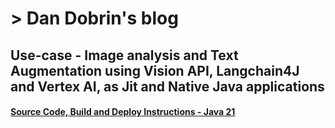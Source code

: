 
# > Dan Dobrin's blog

## Use-case - Image analysis and Text Augmentation using Vision API, Langchain4J and Vertex AI, as Jit and Native Java applications
#### [Source Code, Build and Deploy Instructions - Java 21](https://github.com/GoogleCloudPlatform/serverless-production-readiness-java-gcp/blob/main/genai/image-vision-vertex-langchain/README.md)

